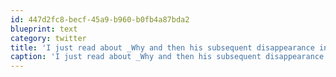 ```yaml
---
id: 447d2fc8-becf-45a9-b960-b0fb4a87bda2
blueprint: text
category: twitter
title: 'I just read about _Why and then his subsequent disappearance in 2009. Intriguing/Interesting/Sad'
caption: 'I just read about _Why and then his subsequent disappearance in 2009. Intriguing/Interesting/Sad'
---
```


